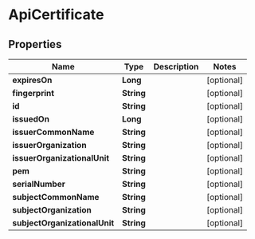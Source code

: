 
# ApiCertificate

## Properties
Name | Type | Description | Notes
------------ | ------------- | ------------- | -------------
**expiresOn** | **Long** |  |  [optional]
**fingerprint** | **String** |  |  [optional]
**id** | **String** |  |  [optional]
**issuedOn** | **Long** |  |  [optional]
**issuerCommonName** | **String** |  |  [optional]
**issuerOrganization** | **String** |  |  [optional]
**issuerOrganizationalUnit** | **String** |  |  [optional]
**pem** | **String** |  |  [optional]
**serialNumber** | **String** |  |  [optional]
**subjectCommonName** | **String** |  |  [optional]
**subjectOrganization** | **String** |  |  [optional]
**subjectOrganizationalUnit** | **String** |  |  [optional]



